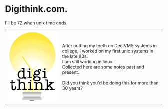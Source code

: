 # Digithink.com.
I'll be 72 when unix time ends.
<table>
<tr><td><img src=images/think2.gif width=400></td> 
<td>After cutting my teeth on Dec VMS systems in college, I worked on my first unix systems in the late 80s. <br>I am still working in linux. <br>Collected here are some notes past and present. 
<br><br>
Did you think you'd be doing this for more than 30 years?
</td></tr></table>

